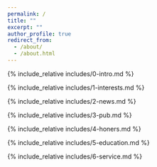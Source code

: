 ```yaml
---
permalink: /
title: ""
excerpt: ""
author_profile: true
redirect_from: 
  - /about/
  - /about.html
---
```


<span class='anchor' id='about-me'></span>
{% include_relative includes/0-intro.md %}

{% include_relative includes/1-interests.md %}

{% include_relative includes/2-news.md %}

{% include_relative includes/3-pub.md %}

{% include_relative includes/4-honers.md %}

{% include_relative includes/5-education.md %}

{% include_relative includes/6-service.md %}
